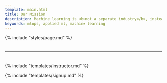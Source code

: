 ```yaml
---
template: main.html
title: Our Mission
description: Machine learning is <b>not a separate industry</b>, instead, it's a powerful <b>way of thinking</b> about data. We aim to educate and enable the community to responsibly design, develop, deploy and iterate on production ML applications.
keywords: mlops, applied ml, machine learning
---
```


{% include "styles/page.md" %}

<hr style="margin-top: 2.25rem; margin-bottom: 2.25rem;">

{% include "templates/instructor.md" %}

{% include "templates/signup.md" %}